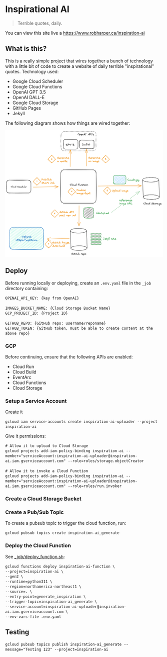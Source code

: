 # Inspirational AI

> Terrible quotes, daily.

You can view this site live a https://www.robharper.ca/inspiration-ai

## What is this?
This is a really simple project that wires together a bunch of technology with a little bit of code to create a website of daily terrible "inspirational" quotes. Technology used:
- Google Cloud Scheduler
- Google Cloud Functions
- OpenAI GPT 3.5
- OpenAI DALL-E
- Google Cloud Storage
- GitHub Pages
- Jekyll

The following diagram shows how things are wired together:

![System Diagram](_assets/system-overview.png)

## Deploy
Before running locally or deploying, create an `.env.yaml` file in the `_job` directory containing:
```
OPENAI_API_KEY: {key from OpenAI}

IMAGES_BUCKET_NAME: {Cloud Storage Bucket Name}
GCP_PROJECT_ID: {Project ID}

GITHUB_REPO: {GitHub repo: username/reponame}
GITHUB_TOKEN: {GitHub token, must be able to create content at the above repo}
```

### GCP
Before continuing, ensure that the following APIs are enabled:
- Cloud Run
- Cloud Build
- EventArc
- Cloud Functions
- Cloud Storage

### Setup a Service Account
Create it
```
gcloud iam service-accounts create inspiration-ai-uploader --project inspiration-ai
```

Give it permissions:
```
# Allow it to upload to Cloud Storage
gcloud projects add-iam-policy-binding inspiration-ai --member="serviceAccount:inspiration-ai-uploader@inspiration-ai.iam.gserviceaccount.com" --role=roles/storage.objectCreator

# Allow it to invoke a Cloud Function
gcloud projects add-iam-policy-binding inspiration-ai --member="serviceAccount:inspiration-ai-uploader@inspiration-ai.iam.gserviceaccount.com" --role=roles/run.invoker
```

### Create a Cloud Storage Bucket

### Create a Pub/Sub Topic
To create a pubsub topic to trigger the cloud function, run:
```
gcloud pubsub topics create inspiration-ai_generate
```

### Deploy the Cloud Function
See [_job/deploy_function.sh](./_job/deploy_function.sh):
```
gcloud functions deploy inspiration-ai-function \
--project=inspiration-ai \
--gen2 \
--runtime=python311 \
--region=northamerica-northeast1 \
--source=. \
--entry-point=generate_inspiration \
--trigger-topic=inspiration-ai_generate \
--service-account=inspiration-ai-uploader@inspiration-ai.iam.gserviceaccount.com \
--env-vars-file .env.yaml
```

## Testing
```
gcloud pubsub topics publish inspiration-ai_generate --message="Testing 123" --project=inspiration-ai
```